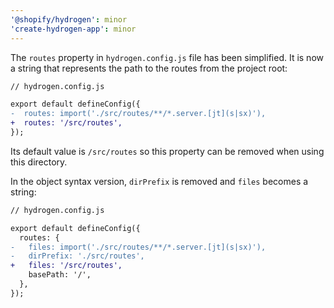 ```yaml
---
'@shopify/hydrogen': minor
'create-hydrogen-app': minor
---
```


The `routes` property in `hydrogen.config.js` file has been simplified. It is now a string that represents the path to the routes from the project root:

```diff
// hydrogen.config.js

export default defineConfig({
-  routes: import('./src/routes/**/*.server.[jt](s|sx)'),
+  routes: '/src/routes',
});
```

Its default value is `/src/routes` so this property can be removed when using this directory.

In the object syntax version, `dirPrefix` is removed and `files` becomes a string:

```diff
// hydrogen.config.js

export default defineConfig({
  routes: {
-   files: import('./src/routes/**/*.server.[jt](s|sx)'),
-   dirPrefix: './src/routes',
+   files: '/src/routes',
    basePath: '/',
  },
});
```
